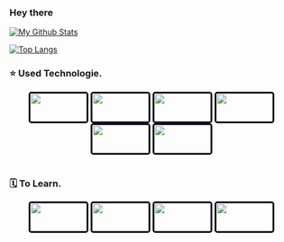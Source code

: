 ### Hey there
<!-- Github Statistics -->
[![My Github Stats](https://github-readme-stats.vercel.app/api?username=red-elka&count_private=true&hide_border=true&show_icons=true&&bg_color=0d1117&text_color=ebf1f7&icon_color=1f6feb&title_color=1f6fe&hide_title=)](https://github.com/red-elka/)
<!-- Most Used Languages -->
[![Top Langs](https://github-readme-stats.vercel.app/api/top-langs/?username=red-elka&bg_color=0d1117&langs_count=8&hide=shell&hide_border=true&text_color=ebf1f7&title_color=1f6fe)](https://github.com/red-elka)
<!-- Skills -->
### ⭐ Used Technologie.
<div align="center">
    <!-- Linux -->
    <a href="https://archlinux.org/" target="_blank"><img style="border: 3px solid #0d1117; border-radius: 5px;" height="50" width="100" src="https://www.vectorlogo.zone/logos/archlinux/archlinux-ar21.svg"></a>
    <!-- Neovim -->
    <a href="https://neovim.io" target="_blank"><img style="border: 3px solid #0d1117; border-radius: 5px;" height="50" width="100" src="https://www.vectorlogo.zone/logos/neovimio/neovimio-ar21.svg"></a>
    <!-- Vs Code -->
    <a href="https://code.visualstudio.com" target="_blank"><img style="border: 3px solid #0d1117; border-radius: 5px;" height="50" width="100" src="https://www.vectorlogo.zone/logos/visualstudio_code/visualstudio_code-ar21.svg"></a>
    <!-- python -->
    <a href="https://www.python.org/" target="_blank"><img style="border: 3px solid #0d1117; border-radius: 5px;" height="50" width="100" src="https://www.vectorlogo.zone/logos/python/python-ar21.svg"></a>
    <!-- Git -->
    <a href="https://git-scm.com/" target="_blank"><img style="border: 3px solid #0d1117; border-radius: 5px;" height="50" width="100" src="https://www.vectorlogo.zone/logos/git-scm/git-scm-ar21.svg"></a>
    <!-- Github -->
    <a href="https://github.com" target="_blank"><img style="border: 3px solid #0d1117; border-radius: 5px;" height="50" width="100" src="https://www.vectorlogo.zone/logos/github/github-ar21.svg"></a>
</div>
<br>
<!-- To Learn -->

### 🗓 To Learn.
<div align="center">
    <!-- MongoDB -->
    <a href="https://www.mongodb.com" target="_blank"><img style="border: 3px solid #0d1117; border-radius: 5px;" height="50" width="100" src="https://www.vectorlogo.zone/logos/mongodb/mongodb-ar21.svg"></a>
    <!-- Django -->
    <a href="https://www.djangoproject.com" target="_blank"><img style="border: 3px solid #0d1117; border-radius: 5px;" height="50" width="100" src="https://www.vectorlogo.zone/logos/djangoproject/djangoproject-ar21.svg"></a>
    <!-- Javascript -->
    <a href="https://www.javascript.com/" target="_blank"><img style="border: 3px solid #0d1117; border-radius: 5px;" height="50" width="100" src="https://www.vectorlogo.zone/logos/javascript/javascript-horizontal.svg"></a>
    <!-- NodeJS -->
    <a href="https://nodejs.org" target="_blank"><img style="border: 3px solid #0d1117; border-radius: 5px;" height="50" width="100" src="https://www.vectorlogo.zone/logos/nodejs/nodejs-ar21.svg"></a>
</div>
